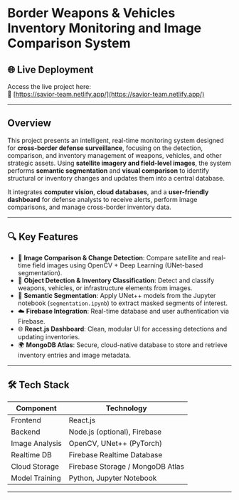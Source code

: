 # Border Weapons & Vehicles Inventory Monitoring and Image Comparison System

## 🌐 Live Deployment

Access the live project here:  
🔗 [https://savior-team.netlify.app/](https://savior-team.netlify.app/)

---


## Overview

This project presents an intelligent, real-time monitoring system designed for **cross-border defense surveillance**, focusing on the detection, comparison, and inventory management of weapons, vehicles, and other strategic assets. Using **satellite imagery and field-level images**, the system performs **semantic segmentation** and **visual comparison** to identify structural or inventory changes and updates them into a central database.

It integrates **computer vision**, **cloud databases**, and a **user-friendly dashboard** for defense analysts to receive alerts, perform image comparisons, and manage cross-border inventory data.

---

## 🔍 Key Features

- 🔄 **Image Comparison & Change Detection**: Compare satellite and real-time field images using OpenCV + Deep Learning (UNet-based segmentation).
- 🚧 **Object Detection & Inventory Classification**: Detect and classify weapons, vehicles, or infrastructure elements from images.
- 🧠 **Semantic Segmentation**: Apply UNet++ models from the Jupyter notebook (`segmentation.ipynb`) to extract masked segments of interest.
- ☁️ **Firebase Integration**: Real-time database and user authentication via Firebase.
- 🌐 **React.js Dashboard**: Clean, modular UI for accessing detections and updating inventories.
- 🌍 **MongoDB Atlas**: Secure, cloud-native database to store and retrieve inventory entries and image metadata.

---

## 🛠️ Tech Stack

| Component      | Technology               |
|----------------|--------------------------|
| Frontend       | React.js                 |
| Backend        | Node.js (optional), Firebase |
| Image Analysis | OpenCV, UNet++ (PyTorch) |
| Realtime DB    | Firebase Realtime Database |
| Cloud Storage  | Firebase Storage / MongoDB Atlas |
| Model Training | Python, Jupyter Notebook |

---
